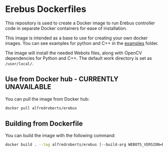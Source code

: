 # Erebus Dockerfiles

This repository is used to create a Docker image to run Erebus controller code in separate Docker containers for ease of installation.

This image is intended as a base to use for creating your own docker images. You can see examples for python and C++ in the [examples](https://gitlab.com/rcj-rescue-tc/erebus/erebus-dockerfiles/-/blob/main/examples) folder.

The image will install the needed Webots files, along with OpenCV dependencies for Python and C++. The default work directory is set as `/user/local/`.

## Use from Docker hub - CURRENTLY UNAVAILABLE

You can pull the image from Docker hub:

```bash
docker pull alfredroberts/erebus
```

## Building from Dockerfile

You can build the image with the following command:

``` bash
docker build . --tag alfredroberts/erebus [--build-arg WEBOTS_VERSION=R2023b] [--build-arg WEBOTS_PACKAGE_PREFIX=_ubuntu-22.04]
```

